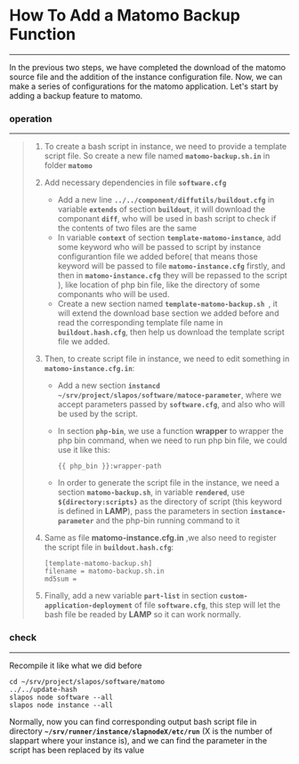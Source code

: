 # How To Add a Matomo Backup Function

---

In the previous two steps, we have completed the download of the matomo source file and the addition of the instance configuration file. Now, we can make a series of configurations for the matomo application. Let's start by adding a backup feature to matomo.

### operation

---

> 1. To create a bash script in instance, we need to provide a template script file. So create a new file named **`matomo-backup.sh.in`** in folder **`matomo`**
>
> 2. Add necessary dependencies in file **`software.cfg`**
>    - Add a new line **`../../component/diffutils/buildout.cfg`** in variable **`extends`** of section **`buildout`**, it will download the componant **`diff`**, who will be used in bash script to check if the contents of two files are the same
>    - In variable **`context`** of section **`template-matomo-instance`**, add some keyword who will be passed to script by instance configurantion file we added before( that means those keyword will be passed to file **`matomo-instance.cfg`** firstly, and then in **`matomo-instance.cfg`** they will be repassed to the script ), like location of php bin file, like the directory of some componants who will be used.
>    - Create a new section named **`template-matomo-backup.sh `**, it will extend the download base section we added before and read the corresponding template file name in **`buildout.hash.cfg`**, then help us download the template script file we added.
>
> 3. Then, to create script file in instance, we need to edit something in **`matomo-instance.cfg.in`**:
>
>    - Add a new section **`instancd ~/srv/project/slapos/software/matoce-parameter`**, where we accept parameters passed by **`software.cfg`**, and also who will be used by the script.
>
>    - In section **`php-bin`**, we use a function **wrapper** to wrapper the php bin command, when we need to run php bin file, we could use it like this:
>
>      ```
>      {{ php_bin }}:wrapper-path
>      ```
>
>    - In order to generate the script file in the instance, we need a section **`matomo-backup.sh`**, in variable **`rendered`**, use **`${directory:scripts}`** as the directory of script (this keyword is defined in **LAMP**), pass the parameters in section **`instance-parameter`** and the php-bin running command to it
>
> 4. Same as file **matomo-instance.cfg.in** ,we also need to register the script file in **`buildout.hash.cfg`**:
>
>    ```
>    [template-matomo-backup.sh]
>    filename = matomo-backup.sh.in
>    md5sum =
>    ```
>
> 5. Finally, add a new variable **`part-list`** in section **`custom-application-deployment`** of file **`software.cfg`**, this step will let the bash file be readed by **LAMP** so it can work normally.



### check

---

Recompile it like what we did before

```
cd ~/srv/project/slapos/software/matomo
../../update-hash
slapos node software --all
slapos node instance --all
```

Normally, now you can find corresponding output bash script file in directory **`~/srv/runner/instance/slapnodeX/etc/run`** (X is the number of slappart where your instance is), and we can find the parameter in the script has been replaced by its value
